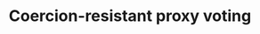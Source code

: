 ---
title: "Coercion-resistant proxy voting"
collection: journals
permalink: /publications/2017-11-Coercion-resistant-proxy-voting
venue: 'Computers &amp; Security'
paperurl: 'https://doi.org/10.1016/j.cose.2017.06.007'
citation: ' Oksana Kulyk,  Stephan Neumann,  Karola Marky,  <b>Jurlind Budurushi</b>,  Melanie Volkamer, </br> Computers &amp;amp; Security</br>'
---